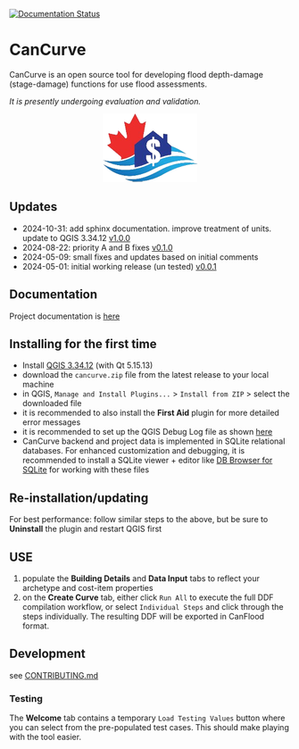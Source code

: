 [![Documentation Status](https://readthedocs.org/projects/cancurve/badge/?version=latest)](https://cancurve.readthedocs.io/en/latest/?badge=latest)

# CanCurve
CanCurve is an open source tool for developing flood depth-damage (stage-damage) functions for use flood assessments.
<p> <em>It is presently undergoing evaluation and validation. </em></p>

<p align="center">
  <img src="./cancurve/img/icon.png" alt="CanCurve Icon"> 
</p>
 
 
## Updates
- 2024-10-31: add sphinx documentation. improve treatment of units. update to QGIS 3.34.12 [v1.0.0](https://github.com/NRCan/CanCurve/releases/tag/v1.0.0)
- 2024-08-22: priority A and B fixes [v0.1.0](https://github.com/NRCan/CanCurve/releases/tag/v0.1.0)
- 2024-05-09: small fixes and updates based on initial comments
- 2024-05-01: initial working release (un tested) [v0.0.1](https://github.com/NRCan/CanCurve/releases/tag/v0.0.1)


## Documentation
Project documentation is [here](https://cancurve.readthedocs.io/en/latest/)


## Installing for the first time
- Install [QGIS 3.34.12](https://download.qgis.org/downloads/) (with Qt 5.15.13)
- download the `cancurve.zip` file from the latest release to your local machine
- in QGIS, `Manage and Install Plugins...` > `Install from ZIP` > select the downloaded file
- it is recommended to also install the **First Aid** plugin for more detailed error messages 
- it is recommended to set up the QGIS Debug Log file as shown [here](https://stackoverflow.com/a/61669864/9871683)
- CanCurve backend and project data is implemented in SQLite relational databases. For enhanced customization and debugging, it is recommended to install a SQLite viewer + editor like [DB Browser for SQLite](https://sqlitebrowser.org/) for working with these files  

## Re-installation/updating
For best performance: follow similar steps to the above, but be sure to **Uninstall** the plugin and restart QGIS first 


## USE
1) populate the **Building Details** and **Data Input** tabs to reflect your archetype and cost-item properties
2) on the **Create Curve** tab, either click `Run All` to execute the full DDF compilation workflow, or select `Individual Steps` and click through the steps individually. The resulting DDF will be exported in CanFlood format.

## Development
see [CONTRIBUTING.md](./CONTRIBUTING.md)

### Testing
The **Welcome** tab contains a temporary `Load Testing Values` button where you can select from the pre-populated test cases. This should make playing with the tool easier. 


